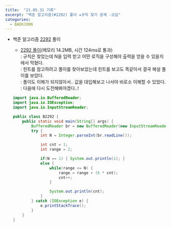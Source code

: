 ```yaml
---
title:  "21.05.31 기록"
excerpt: "백준 알고리즘(#2292) 풀이 ★규칙 찾기 문제 ☆오답"
categories:
  - BAEKJOON
---
```



+ 백준 알고리즘 [2292](https://www.acmicpc.net/problem/2292) 풀이

  + [2292 풀이](https://st-lab.tistory.com/73)(메모리 14.2MB, 시간 124ms로 통과)<br />
    : 규칙은 찾았는데 N을 입력 받고 어떤 로직을 구성해야 출력을 얻을 수 있을지에서 막혔다.<br />
    : 힌트를 참고하려고 풀이를 찾아보았는데 힌트를 보고도 똑같아서 결국 해설 풀이를 보았다.<br />
    : 풀이도 이해가 되지않아서.. 값을 대입해보고 나서야 비로소 이해할 수 있었다.<br />
    : 다음에 다시 도전해봐야겠다..!<br />

  ```java
  import java.io.BufferedReader;
  import java.io.IOException;
  import java.io.InputStreamReader;

  public class B2292 {
      public static void main(String[] args) {
          BufferedReader br = new BufferedReader(new InputStreamReader(System.in));
          try {
              int N = Integer.parseInt(br.readLine());

              int cnt = 1;
              int range = 2;

              if(N == 1) { System.out.println(1); }
              else {
                  while(range <= N) {
                      range = range + (6 * cnt);
                      cnt++;
                  }

                  System.out.println(cnt);
              }
          } catch (IOException e) {
              e.printStackTrace();
          }
      }
  }
  ```

  <br />
